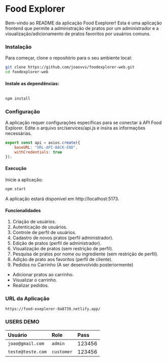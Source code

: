 # Food Explorer


Bem-vindo ao README da aplicação Food Exeplorer! Esta é uma aplicação frontend que permite a administração de pratos por um administrador e a visualização/adicionamento de pratos favoritos por usuários comuns.


### Instalação

Para começar, clone o repositório para o seu ambiente local:

```bash
git clone https://github.com/joaovvs/foodexplorer-web.git
cd foodexplorer-web
```
#### Instale as dependências:

```bash

npm install

```

### Configuração
A aplicação requer configurações específicas para se conectar à API Food Explorer. Edite o arquivo src/services/api.js e insira as informações necessárias.

```javascript
export const api = axios.create({
    baseURL: "URL-API-BACK-END", 
    withCredentials: true
});

```

#### Execução

Inicie a aplicação:

```bash
npm start
```

A aplicação estará disponível em http://localhost:5173.

#### Funcionalidades

1. Criação de usuários.
2. Autenticação de usuários.
3. Controle de perfil de usuários. 
3. Cadastro de novos pratos (perfil administrador).
4. Edição de pratos (perfil de administrador).
5. Visualização de pratos (sem restrição de perfil).
6. Pesquisa de pratos por nome ou ingrediente (sem restrição de perfil).
7. Adição de prato aos favoritos (perfil de cliente).
8. Pedidos no Carrinho (A ser desenvolvido posteriormente)
 * Adicionar pratos ao carrinho.
 * Visualizar o carrinho.
 * Realizar pedidos.

### URL da Aplicação

    https://food-exeplorer-9a8739.netlify.app/

### USERS DEMO

| Usuário   | Role       | Pass          |
| :---------- | :--------- | :----------- |
| `joao@gmail.com`      | `admin` | 123456 |
| `teste@teste.com`      | `customer` | 123456 |